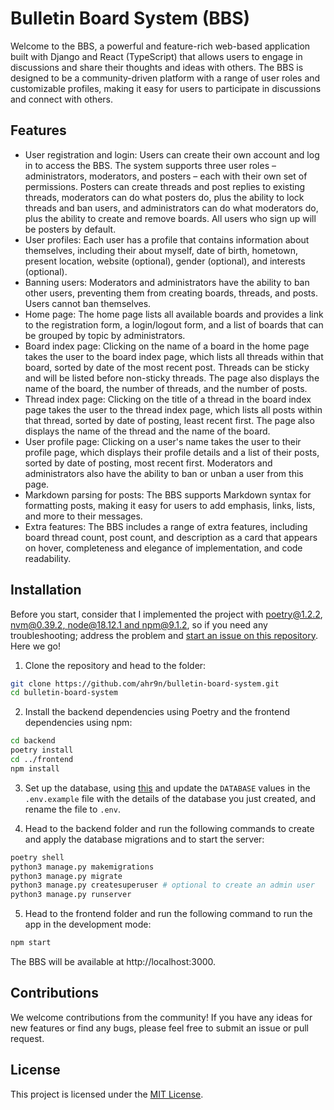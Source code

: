# Bulletin Board System (BBS)
Welcome to the BBS, a powerful and feature-rich web-based application built with Django and React (TypeScript) that allows users to engage in discussions and share their thoughts and ideas with others. The BBS is designed to be a community-driven platform with a range of user roles and customizable profiles, making it easy for users to participate in discussions and connect with others.

## Features
- User registration and login: Users can create their own account and log in to access the BBS. The system supports three user roles – administrators, moderators, and posters – each with their own set of permissions. Posters can create threads and post replies to existing threads, moderators can do what posters do, plus the ability to lock threads and ban users, and administrators can do what moderators do, plus the ability to create and remove boards. All users who sign up will be posters by default.
- User profiles: Each user has a profile that contains information about themselves, including their about myself, date of birth, hometown, present location, website (optional), gender (optional), and interests (optional).
- Banning users: Moderators and administrators have the ability to ban other users, preventing them from creating boards, threads, and posts. Users cannot ban themselves.
- Home page: The home page lists all available boards and provides a link to the registration form, a login/logout form, and a list of boards that can be grouped by topic by administrators.
- Board index page: Clicking on the name of a board in the home page takes the user to the board index page, which lists all threads within that board, sorted by date of the most recent post. Threads can be sticky and will be listed before non-sticky threads. The page also displays the name of the board, the number of threads, and the number of posts.
- Thread index page: Clicking on the title of a thread in the board index page takes the user to the thread index page, which lists all posts within that thread, sorted by date of posting, least recent first. The page also displays the name of the thread and the name of the board.
- User profile page: Clicking on a user's name takes the user to their profile page, which displays their profile details and a list of their posts, sorted by date of posting, most recent first. Moderators and administrators also have the ability to ban or unban a user from this page.
- Markdown parsing for posts: The BBS supports Markdown syntax for formatting posts, making it easy for users to add emphasis, links, lists, and more to their messages.
- Extra features: The BBS includes a range of extra features, including board thread count, post count, and description as a card that appears on hover, completeness and elegance of implementation, and code readability.

## Installation
Before you start, consider that I implemented the project with [poetry@1.2.2](https://github.com/ahr9n/common-scripts/blob/main/python-poetry.sh), [nvm@0.39.2, node@18.12.1 and npm@9.1.2](https://github.com/ahr9n/common-scripts/blob/main/react.sh), so if you need any troubleshooting; address the problem and [start an issue on this repository](https://github.com/ahr9n/bulletin-board-system/issues/new). Here we go!

1. Clone the repository and head to the folder:
```sh
git clone https://github.com/ahr9n/bulletin-board-system.git
cd bulletin-board-system
```

2. Install the backend dependencies using Poetry and the frontend dependencies using npm:
```sh
cd backend
poetry install
cd ../frontend
npm install
```

3. Set up the database, using [this](https://github.com/ahr9n/bulletin-board-system/blob/main/backend/backend/README.md) and update the `DATABASE` values in the `.env.example` file with the details of the database you just created, and rename the file to `.env`.

4. Head to the backend folder and run the following commands to create and apply the database migrations and to start the server:
```sh
poetry shell
python3 manage.py makemigrations
python3 manage.py migrate
python3 manage.py createsuperuser # optional to create an admin user
python3 manage.py runserver
```

5. Head to the frontend folder and run the following command to run the app in the development mode:
```sh
npm start
```

The BBS will be available at http://localhost:3000.

## Contributions

We welcome contributions from the community! If you have any ideas for new features or find any bugs, please feel free to submit an issue or pull request.

## License
This project is licensed under the [MIT License](https://github.com/ahr9n/bulletin-board-system/blob/main/LICENSE).